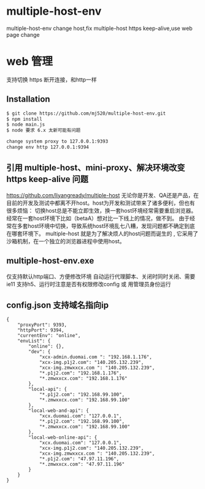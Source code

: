 # multiple-host-env

multiple-host-env change host,fix multiple-host https keep-alive,use web page change

# web 管理
支持切换 https 断开连接，和http一样

## Installation

```bash
$ git clone https://github.com/mj520/multiple-host-env.git
$ npm install
$ node main.js
$ node 要求 6.x 太新可能有问题

change system proxy to 127.0.0.1:9393
change env http 127.0.0.1:9394
```

## 引用 multiple-host、mini-proxy、解决环境改变 https keep-alive 问题
https://github.com/liyangready/multiple-host
无论你是开发、QA还是产品，在目前的开发及测试中都离不开host。host为开发和测试带来了诸多便利，但也有很多烦恼：
切换host总是不能立即生效，换一套host环境经常需要重启浏览器。
经常在一套host环境下比如（betaA）想对比一下线上的情况，做不到。
由于经常在多套host环境中切换，导致系统host环境乱七八糟，发现问题都不确定到底在哪套环境下。
multiple-host 就是为了解决烦人的host问题而诞生的 , 它采用了 沙箱机制，在一个独立的浏览器进程中使用host。


## multiple-host-env.exe
仅支持默认http端口、方便修改环境
自动运行代理脚本、关闭时同时关闭、需要ie11 支持h5、运行时注意是否有权限修改config 或 用管理员身份运行


## config.json 支持域名指向ip
```
{
    "proxyPort": 9393,
    "httpPort": 9394,
    "currentEnv": "online",
    "envList": {
        "online": {},
        "dev": {
            "xcx-admin.duomai.com ": "192.168.1.176",
            "xcx-img.p1j2.com": "140.205.132.239",
            "xcx-img.zmwxxcx.com ": "140.205.132.239",
            "*.p1j2.com": "192.168.1.176",
            "*.zmwxxcx.com": "192.168.1.176"
        },
        "local-api": {
            "*.p1j2.com": "192.168.99.100",
            "*.zmwxxcx.com": "192.168.99.100"
        },
        "local-web-and-api": {
            "xcx.duomai.com": "127.0.0.1",
            "*.p1j2.com": "192.168.99.100",
            "*.zmwxxcx.com": "192.168.99.100"
        },
        "local-web-online-api": {
            "xcx.duomai.com": "127.0.0.1",
            "xcx-img.p1j2.com": "140.205.132.239",
            "xcx-img.zmwxxcx.com ": "140.205.132.239",
            "*.p1j2.com": "47.97.11.196",
            "*.zmwxxcx.com": "47.97.11.196"
        }
    }
}
```
